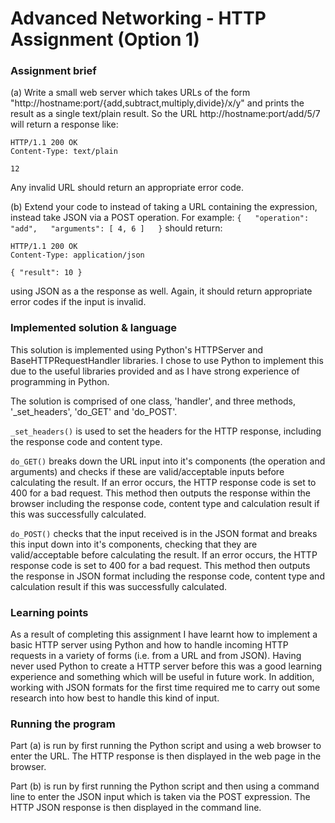 # Advanced Networking - HTTP Assignment (Option 1)

### Assignment brief

(a) Write a small web server which takes URLs of the form "http://hostname:port/{add,subtract,multiply,divide}/x/y" and prints the result as a single text/plain result.  So the URL http://hostname:port/add/5/7 will return a response like:

`HTTP/1.1 200 OK`  
`Content-Type: text/plain`

`12`

Any invalid URL should return an appropriate error code.

(b) Extend your code to instead of taking a URL containing the expression, instead take JSON via a POST operation.  For example:
`{  
  "operation": "add",  
  "arguments": [ 4, 6 ]  
}`
should return:  

`HTTP/1.1 200 OK`  
`Content-Type: application/json`

`{
  "result": 10
}`  

using JSON as a the response as well.  Again, it should return appropriate error codes if the input is invalid.   
  

### Implemented solution & language

This solution is implemented using Python's HTTPServer and BaseHTTPRequestHandler libraries. I chose to use Python to implement this due to the useful libraries provided and as I have strong experience of programming in Python.   

The solution is comprised of one class, 'handler', and three methods, '_set_headers', 'do_GET' and 'do_POST'.   

`_set_headers()` is used to set the headers for the HTTP response, including the response code and content type.  

`do_GET()` breaks down the URL input into it's components (the operation and arguments) and checks if these are valid/acceptable inputs before calculating the result. If an error occurs, the HTTP response code is set to 400 for a bad request. This method then outputs the response within the browser including the response code, content type and calculation result if this was successfully calculated.  

`do_POST()` checks that the input received is in the JSON format and breaks this input down into it's components, checking that they are valid/acceptable before calculating the result. If an error occurs, the HTTP response code is set to 400 for a bad request. This method then outputs the response in JSON format including the response code, content type and calculation result if this was successfully calculated.
  

### Learning points

As a result of completing this assignment I have learnt how to implement a basic HTTP server using Python and how to handle incoming HTTP requests in a variety of forms (i.e. from a URL and from JSON). Having never used Python to create a HTTP server before this was a good learning experience and something which will be useful in future work. In addition, working with JSON formats for the first time required me to carry out some research into how best to handle this kind of input.


### Running the program

Part (a) is run by first running the Python script and using a web browser to enter the URL. The HTTP response is then displayed in the web page in the browser.  

Part (b) is run by first running the Python script and then using a command line to enter the JSON input which is taken via the POST expression. The HTTP JSON response is then displayed in the command line.  

